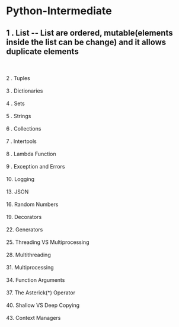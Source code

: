 # Python-Intermediate
 
## 1 . List  -- List are ordered, mutable(elements inside the list can be change) and it allows duplicate elements
</br>
</br>
2 . Tuples 
</br>
</br>
3 . Dictionaries
</br>
</br>
4 . Sets
</br>
</br>
5 . Strings
</br>
</br>
6 . Collections
</br>
</br>
7 . Intertools
</br>
</br>
8 . Lambda Function
</br>
</br>
9 . Exception and Errors
</br>
</br>
10. Logging
</br>
</br>
13. JSON
</br>
</br>
16. Random Numbers
</br>
</br>
19. Decorators
</br>
</br>
22. Generators
</br>
</br>
25. Threading VS Multiprocessing
</br>
</br>
28. Multithreading
</br>
</br>
31. Multiprocessing
</br>
</br>
34. Function Arguments
</br>
</br>
37. The Asterick(*) Operator
</br>
</br>
40. Shallow VS Deep Copying
</br>
</br>
43. Context Managers
